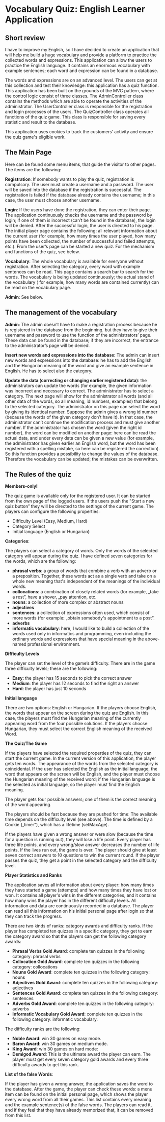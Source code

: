 # Vocabulary Quiz: English Learner Application

## Short review
 
I have to improve my English, so I have decided to create an application that will help me build a huge vocabulary and provide a platform to practice the collected words and expressions.
This application can allow the users to practice the English language. It contains an enormous vocabulary with example sentences; each word and expression can be found in a database.

The words and expressions are on an advanced level. The users can get at this collection and test their knowledge: this application has a quiz function.
This application has been built on the grounds of the MVC pattern, where the control logic consist of three classes. The AdminController class contains the methods which are able to operate the activities of the administrator. The UserController class is responsible for the registration and login processes of the users. The QuizController class operates all functions of the quiz game. This class is responsible for saving every statistic and result to the database. 

This application uses cookies to track the customers' activity and ensure the quiz game's eligible work.

 
## The Main Page
 
Here can be found some menu items, that guide the visitor to other pages.
The items are the following:

**Registration**: If somebody wants to play the quiz, registration is compulsory. The user must create a username and a password. The user will be saved into the database if the registration is successful. The registration is failed if the database already contains the username; in this case, the user must choose another username.

**Login**: If the users have done the registration, they can enter their page. The application continuously checks the username and the password by login; if one of them is incorrect (can’t be found in the database), the login will be denied. After the successful login, the user is directed to his page. The initial player page contains the following: all relevant information about the current user (for example, how many times the user played, how many points have been collected, the number of successful and failed attempts, etc.). From the user’s page can be started a new quiz. For the mechanism and functions of the quiz, see below.

**Vocabulary**: The whole vocabulary is available for everyone without registration. After selecting the category, every word with example sentences can be read. This page contains a search bar to search for the words. The vocabulary is being updated continuously; the actual stand of the vocabulary ( for example, how many words are contained currently) can be read on the vocabulary page.

**Admin**: See below.

 
## The management of the vocabulary
 
**Admin**: The admin doesn’t have to make a registration process because he is registered in the database from the beginning, but they have to give their username and password to use the function of the administrators’ page. These data can be found in the database; if they are incorrect, the entrance to the administrator’s page will be denied. 

**Insert new words and expressions into the database**: The admin can insert new words and expressions into the database: he has to add the English and the Hungarian meaning of the word and give an example sentence in English. He has to select also the category.

**Update the data (correcting or changing earlier registered data)**: the administrators can update the words (for example, the given information was incorrect and necessary to correct. The administrator has to select a category. The next page will show for the administrator all words (and all other data of the words, so all meaning, id numbers, examples) that belong to the selected category. The administrator on this page can select the word by giving its identical number. Suppose the admin gives a wrong id number (because the words of the given category don’t have it). In that case, the administrator can’t continue the modification process and must give another number.
If the administrator has chosen the word (given the right id number), the word can be modified on another page: here can be read the actual data, and under every data can be given a new value (for example, the administrator has given earlier an English word, but the word has been registered with a spelling mistake, so here can be registered the correction).
So this function provides a possibility to change the values of the database. Therefore the vocabulary can be updated; the mistakes can be overwritten.

 
## The Rules of the quiz
 
 **Members-only!**
 
The quiz game is available only for the registered user. It can be started from the own page of the logged users. If the users push the "Start a new quiz button” they will be directed to the settings of the current game.
The players can configure the following properties:
* Difficulty Level (Easy, Medium, Hard)
* Category Select
* Initial language (English or Hungarian)

**Categories**:

The players can select a category of words. Only the words of the selected category will appear during the quiz. I have defined seven categories for the words, which are the following:
* **phrasal verbs**: a group of words that combine a verb with an adverb or a preposition. Together, these words act as a single verb and take on a whole new meaning that's independent of the meanings of the individual words.
* **collocations**: a combination of closely related words (for example, „take a rest”, have a shover, „pay attention, etc.
* **nouns**: a collection of more complex or abstract nouns
* **adjectives**
* **sentences**: a collection of expressions often used, which consist of more words (for example: „obtain somebody's appointment to a post”. 
* **adverbs**
* **informatic vocabulary**: here, I would like to build a collection of the words used only in informatics and programming, even including the ordinary words and expressions that have special meaning in the above-named professional environment. 

**Difficulty Levels**

The player can set the level of the game’s difficulty. There are in the game three difficulty levels; these are the following:

* **Easy**: the player has 15 seconds to pick the correct answer 
* **Medium**: the player has 12 seconds to find the right an answer
* **Hard**: the player has just 10 seconds

**Initial language**

There are two options: English or Hungarian. If the players choose English, the words that appear on the screen during the quiz are English. In this case, the players must find the Hungarian meaning of the currently appearing word from the four possible solutions. If the players choose Hungarian, they must select the correct English meaning of the received Word.

**The Quiz/The Game**

If the players have selected the required properties of the quiz, they can start the current game. In the current version of this application, the player gets ten words. The appearance of the words from the selected category is coincidental. If the user has selected the English as the initial language, the word that appears on the screen will be English, and the player must choose the Hungarian meaning of the received word; if the Hungarian language is the selected as initial language, so the player must find the English meaning. 

The player gets four possible answers; one of them is the correct meaning of the word appearing. 

The players should be fast because they are pushed for time: The available time depends on the difficulty level (see above). The time is defined by a Cookie („timer”), which has a lifetime (setMaxAge).

If the players have given a wrong answer or were slow (because the time for a question is running out), they will lose a life point. Every player has three life points, and every wrong/slow answer decreases the number of life points. If the lives run out, the game is over. The player should give at least seven correct answers to 10 questions to win the current round. If the player passes the quiz, they get a point in the selected category and the difficulty level. 

**Player Statistics and Ranks**

The application saves all information about every player: how many times they have started a game (attempts) and how many times they have lost or won. It contains all player's wins in the different categories, and it contains how many wins the player has in the different difficulty levels. All information and data are continuously recorded in a database. 
The player can read all this information on his initial personal page after login so that they can track the progress. 

There are two kinds of ranks: category awards and difficulty ranks. If the player has completed ten quizzes in a specific category, they get to earn the category award so that the players can get the following category awards:
* **Phrasal Verbs Gold Award**: complete ten quizzes in the following category: phrasal verbs
* **Collocation Gold Award**: complete ten quizzes in the following category: collocations
* **Nouns Gold Award**: complete ten quizzes in the following category: nouns
* **Adjectives Gold Award**: complete ten quizzes in the following category: adjectives
* **Sentences Gold Award**: complete ten quizzes in the following category: sentences
* **Adverbs Gold Award**: complete ten quizzes in the following category: adverbs
* **Informatic Vocabulary Gold Award**: complete ten quizzes in the following category: informatic vocabulary.

The difficulty ranks are the following:
* **Noble Award**: win 30 games on easy mode.
* **Baron Award**: win 30 games on medium mode.
* **King Award**: win 30 games on hard mode:
* **Demigod Award**: This is the ultimate award the player can earn. The player must get every seven category gold awards and every three difficulty awards to get this rank.

**List of the false Words**:

If the player has given a wrong answer, the application saves the word to the database. After the game, the player can check these words: a menu item can be found on the initial personal page, which shows the player every wrong word from all their games. This list contains every meaning and the example sentence(s) of the false words. The players can read it, and if they feel that they have already memorized that, it can be removed from this list.









